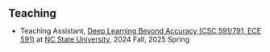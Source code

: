 <h1 id="teaching"></h1>

<h2 style="margin: 60px 0px 10px;">Teaching</h2>

<ul>
  <li>
    Teaching Assistant, <a href="https://engineeringonline.ncsu.edu/online-courses/fall-2023/csc-591-607-deep-learning-beyond-accuracy/">Deep Learning Beyond Accuracy (CSC 591/791, ECE 591)</a> at <a href="https://www.ncsu.edu/">NC State University</a>, 2024 Fall, 2025 Spring
  </li>
</ul>
